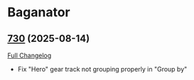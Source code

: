 # Baganator

## [730](https://github.com/Baganator/Baganator/tree/730) (2025-08-14)
[Full Changelog](https://github.com/Baganator/Baganator/compare/729...730) 

- Fix "Hero" gear track not grouping properly in "Group by"  

